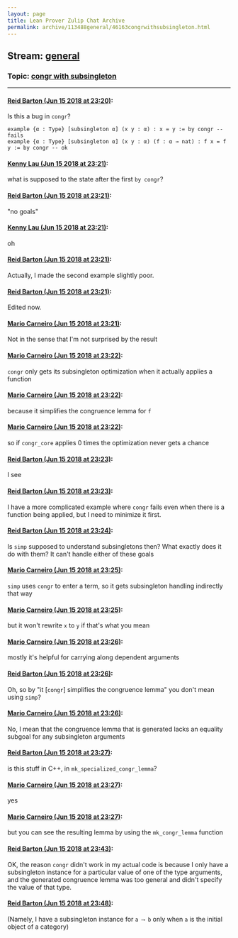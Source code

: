 ```yaml
---
layout: page
title: Lean Prover Zulip Chat Archive 
permalink: archive/113488general/46163congrwithsubsingleton.html
---
```


## Stream: [general](index.html)
### Topic: [congr with subsingleton](46163congrwithsubsingleton.html)

---

#### [Reid Barton (Jun 15 2018 at 23:20)](https://leanprover.zulipchat.com/#narrow/stream/113488-general/topic/congr%20with%20subsingleton/near/128141922):
Is this a bug in `congr`?
```lean
example {α : Type} [subsingleton α] (x y : α) : x = y := by congr -- fails                                                                                                    
example {α : Type} [subsingleton α] (x y : α) (f : α → nat) : f x = f y := by congr -- ok                                                                                       
```

#### [Kenny Lau (Jun 15 2018 at 23:21)](https://leanprover.zulipchat.com/#narrow/stream/113488-general/topic/congr%20with%20subsingleton/near/128141939):
what is supposed to the state after the first `by congr`?

#### [Reid Barton (Jun 15 2018 at 23:21)](https://leanprover.zulipchat.com/#narrow/stream/113488-general/topic/congr%20with%20subsingleton/near/128141945):
"no goals"

#### [Kenny Lau (Jun 15 2018 at 23:21)](https://leanprover.zulipchat.com/#narrow/stream/113488-general/topic/congr%20with%20subsingleton/near/128141948):
oh

#### [Reid Barton (Jun 15 2018 at 23:21)](https://leanprover.zulipchat.com/#narrow/stream/113488-general/topic/congr%20with%20subsingleton/near/128141949):
Actually, I made the second example slightly poor.

#### [Reid Barton (Jun 15 2018 at 23:21)](https://leanprover.zulipchat.com/#narrow/stream/113488-general/topic/congr%20with%20subsingleton/near/128141956):
Edited now.

#### [Mario Carneiro (Jun 15 2018 at 23:21)](https://leanprover.zulipchat.com/#narrow/stream/113488-general/topic/congr%20with%20subsingleton/near/128141958):
Not in the sense that I'm not surprised by the result

#### [Mario Carneiro (Jun 15 2018 at 23:22)](https://leanprover.zulipchat.com/#narrow/stream/113488-general/topic/congr%20with%20subsingleton/near/128142002):
`congr` only gets its subsingleton optimization when it actually applies a function

#### [Mario Carneiro (Jun 15 2018 at 23:22)](https://leanprover.zulipchat.com/#narrow/stream/113488-general/topic/congr%20with%20subsingleton/near/128142007):
because it simplifies the congruence lemma for `f`

#### [Mario Carneiro (Jun 15 2018 at 23:22)](https://leanprover.zulipchat.com/#narrow/stream/113488-general/topic/congr%20with%20subsingleton/near/128142018):
so if `congr_core` applies 0 times the optimization never gets a chance

#### [Reid Barton (Jun 15 2018 at 23:23)](https://leanprover.zulipchat.com/#narrow/stream/113488-general/topic/congr%20with%20subsingleton/near/128142028):
I see

#### [Reid Barton (Jun 15 2018 at 23:23)](https://leanprover.zulipchat.com/#narrow/stream/113488-general/topic/congr%20with%20subsingleton/near/128142047):
I have a more complicated example where `congr` fails even when there is a function being applied, but I need to minimize it first.

#### [Reid Barton (Jun 15 2018 at 23:24)](https://leanprover.zulipchat.com/#narrow/stream/113488-general/topic/congr%20with%20subsingleton/near/128142090):
Is `simp` supposed to understand subsingletons then? What exactly does it do with them? It can't handle either of these goals

#### [Mario Carneiro (Jun 15 2018 at 23:25)](https://leanprover.zulipchat.com/#narrow/stream/113488-general/topic/congr%20with%20subsingleton/near/128142125):
`simp` uses `congr` to enter a term, so it gets subsingleton handling indirectly that way

#### [Mario Carneiro (Jun 15 2018 at 23:25)](https://leanprover.zulipchat.com/#narrow/stream/113488-general/topic/congr%20with%20subsingleton/near/128142133):
but it won't rewrite `x` to `y` if that's what you mean

#### [Mario Carneiro (Jun 15 2018 at 23:26)](https://leanprover.zulipchat.com/#narrow/stream/113488-general/topic/congr%20with%20subsingleton/near/128142180):
mostly it's helpful for carrying along dependent arguments

#### [Reid Barton (Jun 15 2018 at 23:26)](https://leanprover.zulipchat.com/#narrow/stream/113488-general/topic/congr%20with%20subsingleton/near/128142183):
Oh, so by "it [`congr`] simplifies the congruence lemma" you don't mean using `simp`?

#### [Mario Carneiro (Jun 15 2018 at 23:26)](https://leanprover.zulipchat.com/#narrow/stream/113488-general/topic/congr%20with%20subsingleton/near/128142191):
No, I mean that the congruence lemma that is generated lacks an equality subgoal for any subsingleton arguments

#### [Reid Barton (Jun 15 2018 at 23:27)](https://leanprover.zulipchat.com/#narrow/stream/113488-general/topic/congr%20with%20subsingleton/near/128142196):
is this stuff in C++, in `mk_specialized_congr_lemma`?

#### [Mario Carneiro (Jun 15 2018 at 23:27)](https://leanprover.zulipchat.com/#narrow/stream/113488-general/topic/congr%20with%20subsingleton/near/128142203):
yes

#### [Mario Carneiro (Jun 15 2018 at 23:27)](https://leanprover.zulipchat.com/#narrow/stream/113488-general/topic/congr%20with%20subsingleton/near/128142207):
but you can see the resulting lemma by using the `mk_congr_lemma` function

#### [Reid Barton (Jun 15 2018 at 23:43)](https://leanprover.zulipchat.com/#narrow/stream/113488-general/topic/congr%20with%20subsingleton/near/128142838):
OK, the reason `congr` didn't work in my actual code is because I only have a subsingleton instance for a particular value of one of the type arguments, and the generated congruence lemma was too general and didn't specify the value of that type.

#### [Reid Barton (Jun 15 2018 at 23:48)](https://leanprover.zulipchat.com/#narrow/stream/113488-general/topic/congr%20with%20subsingleton/near/128143036):
(Namely, I have a subsingleton instance for `a ⟶ b` only when `a` is the initial object of a category)

